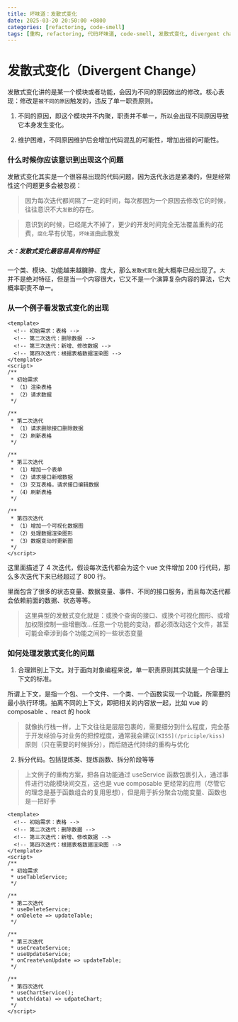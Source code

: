 ```yaml
---
title: 坏味道：发散式变化
date: 2025-03-20 20:50:00 +0800
categories: [refactoring, code-smell]
tags: [重构, refactoring, 代码坏味道, code-smell, 发散式变化, divergent change]
---
```


# 发散式变化（Divergent Change）

发散式变化讲的是某一个模块或者功能，会因为不同的原因做出的修改。核心表现：修改是`被不同的原因`触发的，违反了单一职责原则。

1. 不同的原因，即这个模块并不内聚，职责并不单一，所以会出现不同原因导致它本身发生变化。

2. 维护困难，不同原因维护后会增加代码混乱的可能性，增加出错的可能性。

### 什么时候你应该意识到出现这个问题

发散式变化其实是一个很容易出现的代码问题，因为迭代永远是紧凑的，但是经常性这个问题更多会被忽视：

> 因为每次迭代都间隔了一定的时间，每次都因为一个原因去修改它的时候，往往意识不大`发散`的存在。

> 意识到的时候，已经尾大不掉了，更少的开发时间完全无法覆盖重构的花费，`腐化`早有伏笔，`坏味道`由此散发

##### `大`：发散式变化最容易具有的特征

一个类、模块、功能越来越臃肿、庞大，那么`发散式变化`就大概率已经出现了。`大`并不是绝对特征，但是当一个内容很大，它又不是一个演算复杂内容的算法，它大概率职责不单一。

### 从一个例子看发散式变化的出现

```vue
<template>
  <!-- 初始需求：表格 -->
  <!-- 第二次迭代：删除数据 -->
  <!-- 第三次迭代：新增、修改数据 -->
  <!-- 第四次迭代：根据表格数据渲染图 -->
</template>
<script>
/**
 * 初始需求
 * （1）渲染表格
 * （2）请求数据
 */

/**
 * 第二次迭代
 * （1）请求删除接口删除数据
 * （2）刷新表格
 */

/**
 * 第三次迭代
 * （1）增加一个表单
 * （2）请求接口新增数据
 * （3）交互表格，请求接口编辑数据
 * （4）刷新表格
 */

/**
 * 第四次迭代
 * （1）增加一个可视化数据图
 * （2）处理数据渲染图形
 * （3）数据变动时更新图
 */
</script>
```

这里面描述了 4 次迭代，假设每次迭代都会为这个 vue 文件增加 200 行代码，那么多次迭代下来已经超过了 800 行。

里面包含了很多的状态变量、数据变量、事件、不同的接口服务，而且每次迭代都会依赖前面的数据、状态等等。

> 这里典型的发散式变化就是：或换个查询的接口、或换个可视化图形、或增加权限控制一些增删改...任意一个功能的变动，都必须改动这个文件，甚至可能会牵涉到各个功能之间的一些状态变量

### 如何处理发散式变化的问题

1. 合理辨别上下文。对于面向对象编程来说，单一职责原则其实就是一个合理上下文的标准。

所谓上下文，是指一个包、一个文件、一个类、一个函数实现一个功能，所需要的最小执行环境。抽离不同的上下文，即把相关的内容放一起，比如 vue 的 composable 、react 的 hook

> 就像执行栈一样，上下文往往是层层包裹的，需要细分到什么程度，完全基于开发经验与对业务的把控程度，通常我会建议`[KISS](/priciple/kiss)`原则（只在需要的时候拆分），而后随迭代持续的重构与优化

2. 拆分代码。包括提炼类、提炼函数、拆分阶段等等

> 上文例子的重构方案，把各自功能通过 useService 函数包裹引入，通过事件进行功能模块间交互，这也是 vue composable 更经常的应用（尽管它的理念是基于函数组合的复用思想），但是用于拆分聚合功能变量、函数也是一把好手

```vue
<template>
  <!-- 初始需求：表格 -->
  <!-- 第二次迭代：删除数据 -->
  <!-- 第三次迭代：新增、修改数据 -->
  <!-- 第四次迭代：根据表格数据渲染图 -->
</template>
<script>
/**
 * 初始需求
 * useTableService;
 */

/**
 * 第二次迭代
 * useDeleteService;
 * onDelete => updateTable;
 */

/**
 * 第三次迭代
 * useCreateService;
 * useUpdateService;
 * onCreate\onUpdate => updateTable;
 */

/**
 * 第四次迭代
 * useChartService();
 * watch(data) => udpateChart;
 */
</script>
```
